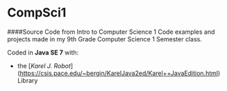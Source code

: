 # CompSci1
####Source Code from Intro to Computer Science 1
Code examples and projects made in my 9th Grade Computer Science 1 Semester class.

Coded in **Java SE 7** with:
- the [*Karel J. Robot*] (https://csis.pace.edu/~bergin/KarelJava2ed/Karel++JavaEdition.html) Library
